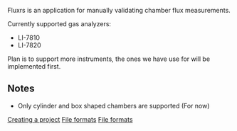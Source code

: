 Fluxrs is an application for manually validating chamber flux measurements.

Currently supported gas analyzers:
- LI-7810
- LI-7820

Plan is to support more instruments, the ones we have use for will be
implemented first.

## Notes
- Only cylinder and box shaped chambers are supported (For now)

[Creating a project](docs/create_project.md)
[File formats](docs/file_formats.md)
[File formats](docs/file_formats.md)
